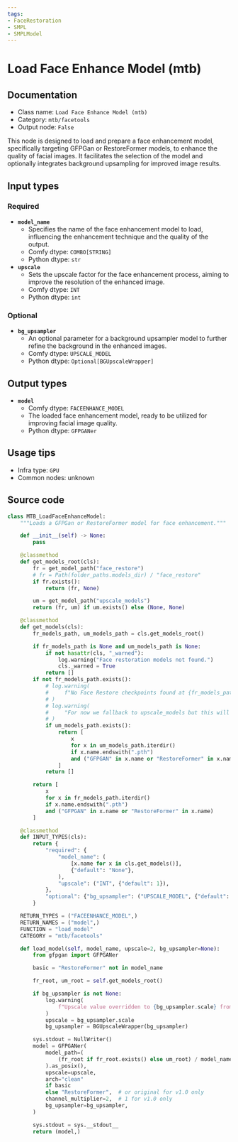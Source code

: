 ```yaml
---
tags:
- FaceRestoration
- SMPL
- SMPLModel
---
```


# Load Face Enhance Model (mtb)
## Documentation
- Class name: `Load Face Enhance Model (mtb)`
- Category: `mtb/facetools`
- Output node: `False`

This node is designed to load and prepare a face enhancement model, specifically targeting GFPGan or RestoreFormer models, to enhance the quality of facial images. It facilitates the selection of the model and optionally integrates background upsampling for improved image results.
## Input types
### Required
- **`model_name`**
    - Specifies the name of the face enhancement model to load, influencing the enhancement technique and the quality of the output.
    - Comfy dtype: `COMBO[STRING]`
    - Python dtype: `str`
- **`upscale`**
    - Sets the upscale factor for the face enhancement process, aiming to improve the resolution of the enhanced image.
    - Comfy dtype: `INT`
    - Python dtype: `int`
### Optional
- **`bg_upsampler`**
    - An optional parameter for a background upsampler model to further refine the background in the enhanced images.
    - Comfy dtype: `UPSCALE_MODEL`
    - Python dtype: `Optional[BGUpscaleWrapper]`
## Output types
- **`model`**
    - Comfy dtype: `FACEENHANCE_MODEL`
    - The loaded face enhancement model, ready to be utilized for improving facial image quality.
    - Python dtype: `GFPGANer`
## Usage tips
- Infra type: `GPU`
- Common nodes: unknown


## Source code
```python
class MTB_LoadFaceEnhanceModel:
    """Loads a GFPGan or RestoreFormer model for face enhancement."""

    def __init__(self) -> None:
        pass

    @classmethod
    def get_models_root(cls):
        fr = get_model_path("face_restore")
        # fr = Path(folder_paths.models_dir) / "face_restore"
        if fr.exists():
            return (fr, None)

        um = get_model_path("upscale_models")
        return (fr, um) if um.exists() else (None, None)

    @classmethod
    def get_models(cls):
        fr_models_path, um_models_path = cls.get_models_root()

        if fr_models_path is None and um_models_path is None:
            if not hasattr(cls, "_warned"):
                log.warning("Face restoration models not found.")
                cls._warned = True
            return []
        if not fr_models_path.exists():
            # log.warning(
            #     f"No Face Restore checkpoints found at {fr_models_path} (if you've used mtb before these checkpoints were saved in upscale_models before)"
            # )
            # log.warning(
            #     "For now we fallback to upscale_models but this will be removed in a future version"
            # )
            if um_models_path.exists():
                return [
                    x
                    for x in um_models_path.iterdir()
                    if x.name.endswith(".pth")
                    and ("GFPGAN" in x.name or "RestoreFormer" in x.name)
                ]
            return []

        return [
            x
            for x in fr_models_path.iterdir()
            if x.name.endswith(".pth")
            and ("GFPGAN" in x.name or "RestoreFormer" in x.name)
        ]

    @classmethod
    def INPUT_TYPES(cls):
        return {
            "required": {
                "model_name": (
                    [x.name for x in cls.get_models()],
                    {"default": "None"},
                ),
                "upscale": ("INT", {"default": 1}),
            },
            "optional": {"bg_upsampler": ("UPSCALE_MODEL", {"default": None})},
        }

    RETURN_TYPES = ("FACEENHANCE_MODEL",)
    RETURN_NAMES = ("model",)
    FUNCTION = "load_model"
    CATEGORY = "mtb/facetools"

    def load_model(self, model_name, upscale=2, bg_upsampler=None):
        from gfpgan import GFPGANer

        basic = "RestoreFormer" not in model_name

        fr_root, um_root = self.get_models_root()

        if bg_upsampler is not None:
            log.warning(
                f"Upscale value overridden to {bg_upsampler.scale} from bg_upsampler"
            )
            upscale = bg_upsampler.scale
            bg_upsampler = BGUpscaleWrapper(bg_upsampler)

        sys.stdout = NullWriter()
        model = GFPGANer(
            model_path=(
                (fr_root if fr_root.exists() else um_root) / model_name
            ).as_posix(),
            upscale=upscale,
            arch="clean"
            if basic
            else "RestoreFormer",  # or original for v1.0 only
            channel_multiplier=2,  # 1 for v1.0 only
            bg_upsampler=bg_upsampler,
        )

        sys.stdout = sys.__stdout__
        return (model,)

```
